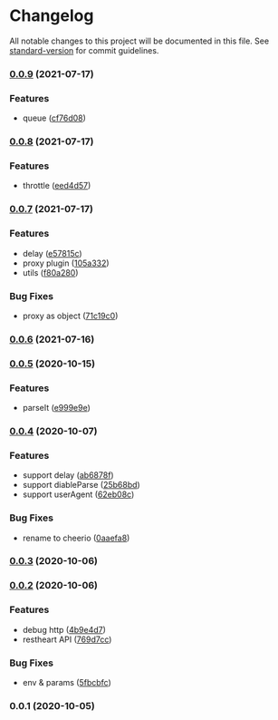 # Changelog

All notable changes to this project will be documented in this file. See [standard-version](https://github.com/conventional-changelog/standard-version) for commit guidelines.

### [0.0.9](https://github.com-ws///compare/v0.0.8...v0.0.9) (2021-07-17)


### Features

* queue ([cf76d08](https://github.com-ws///commit/cf76d085c1ce9fcdbe5bdb3619d45f4e59958659))

### [0.0.8](https://github.com-ws///compare/v0.0.7...v0.0.8) (2021-07-17)


### Features

* throttle ([eed4d57](https://github.com-ws///commit/eed4d5727e66e8a5e862c142387f8453f7d042da))

### [0.0.7](https://github.com-ws///compare/v0.0.6...v0.0.7) (2021-07-17)


### Features

* delay ([e57815c](https://github.com-ws///commit/e57815c50577bd896362164fb05674f673b11e4d))
* proxy plugin ([105a332](https://github.com-ws///commit/105a332b54bb2088b46bc8deace8127aea79fc9f))
* utils ([f80a280](https://github.com-ws///commit/f80a280729d8b6746e41c1b1c3059b56916b9f6e))


### Bug Fixes

* proxy as object ([71c19c0](https://github.com-ws///commit/71c19c03f8f5c812744690ba7898b942534b6d73))

### [0.0.6](https://github.com-ws///compare/v0.0.5...v0.0.6) (2021-07-16)

### [0.0.5](https://github.com-ws///compare/v0.0.4...v0.0.5) (2020-10-15)


### Features

* parseIt ([e999e9e](https://github.com-ws///commit/e999e9e0105d59849aed6160617aad2008a6590a))

### [0.0.4](https://github.com-ws///compare/v0.0.3...v0.0.4) (2020-10-07)


### Features

* support delay ([ab6878f](https://github.com-ws///commit/ab6878fe2932fd809cf9425fcb259a08311d086d))
* support diableParse ([25b68bd](https://github.com-ws///commit/25b68bd59ea1b700f73e0adb27537ac54daa3aa2))
* support userAgent ([62eb08c](https://github.com-ws///commit/62eb08c39437542e8ca4e87d8dc6a7b19e4178ee))


### Bug Fixes

* rename to cheerio ([0aaefa8](https://github.com-ws///commit/0aaefa8972058686ae4247697a5997dee5d9e29f))

### [0.0.3](https://github.com-ws///compare/v0.0.2...v0.0.3) (2020-10-06)

### [0.0.2](https://github.com-ws///compare/v0.0.1...v0.0.2) (2020-10-06)


### Features

* debug http ([4b9e4d7](https://github.com-ws///commit/4b9e4d78d4b41e104e193874d57c6ef00f0b4152))
* restheart API ([769d7cc](https://github.com-ws///commit/769d7cc7d10621948d45d3d67ac90eda1c03f867))


### Bug Fixes

* env & params ([5fbcbfc](https://github.com-ws///commit/5fbcbfcd0fa6eb1bef1d50aea97532c1355c50cd))

### 0.0.1 (2020-10-05)
